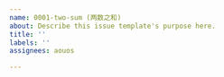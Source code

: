 ```yaml
---
name: 0001-two-sum (两数之和)
about: Describe this issue template's purpose here.
title: ''
labels: ''
assignees: aouos

---
```



